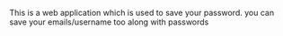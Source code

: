 This is a web application which is used to save your password.
you can save your emails/username too along with passwords
